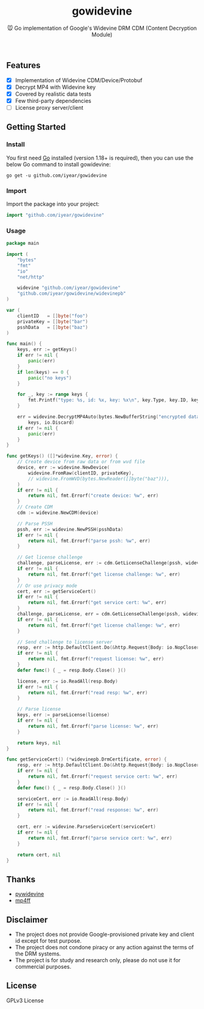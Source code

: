 <h1 align="center">gowidevine</h1>

<p align="center">
🐭 Go implementation of Google's Widevine DRM CDM (Content Decryption Module)
</p>

<p align="center">
<img src="https://img.shields.io/github/go-mod/go-version/iyear/gowidevine?style=flat-square" alt="">
<img src="https://img.shields.io/github/license/iyear/gowidevine?style=flat-square" alt="">
<img src="https://img.shields.io/github/actions/workflow/status/iyear/gowidevine/ci.yml?branch=master&amp;style=flat-square" alt="">
<img src="https://img.shields.io/github/v/release/iyear/gowidevine?color=red&amp;style=flat-square" alt="">
</p>

## Features

- [x] Implementation of Widevine CDM/Device/Protobuf
- [x] Decrypt MP4 with Widevine key
- [x] Covered by realistic data tests
- [x] Few third-party dependencies
- [ ] License proxy server/client

## Getting Started

### Install

You first need [Go](https://go.dev/) installed (version 1.18+ is required), then you can use the below Go command to
install gowidevine:

```shell
go get -u github.com/iyear/gowidevine
```

### Import

Import the package into your project:

```go
import "github.com/iyear/gowidevine"
```

### Usage

```go
package main

import (
    "bytes"
    "fmt"
    "io"
    "net/http"

    widevine "github.com/iyear/gowidevine"
    "github.com/iyear/gowidevine/widevinepb"
)

var (
    clientID   = []byte("foo")
    privateKey = []byte("bar")
    psshData   = []byte("baz")
)

func main() {
    keys, err := getKeys()
    if err != nil {
        panic(err)
    }
    if len(keys) == 0 {
        panic("no keys")
    }

    for _, key := range keys {
        fmt.Printf("type: %s, id: %x, key: %x\n", key.Type, key.ID, key.Key)
    }

    err = widevine.DecryptMP4Auto(bytes.NewBufferString("encrypted data"),
        keys, io.Discard)
    if err != nil {
        panic(err)
    }
}

func getKeys() ([]*widevine.Key, error) {
    // Create device from raw data or from wvd file
    device, err := widevine.NewDevice(
        widevine.FromRaw(clientID, privateKey),
        // widevine.FromWVD(bytes.NewReader([]byte("baz"))),
    )
    if err != nil {
        return nil, fmt.Errorf("create device: %w", err)
    }
    // Create CDM
    cdm := widevine.NewCDM(device)

    // Parse PSSH
    pssh, err := widevine.NewPSSH(psshData)
    if err != nil {
        return nil, fmt.Errorf("parse pssh: %w", err)
    }

    // Get license challenge
    challenge, parseLicense, err := cdm.GetLicenseChallenge(pssh, widevinepb.LicenseType_AUTOMATIC, false)
    if err != nil {
        return nil, fmt.Errorf("get license challenge: %w", err)
    }
    // Or use privacy mode
    cert, err := getServiceCert()
    if err != nil {
        return nil, fmt.Errorf("get service cert: %w", err)
    }
    challenge, parseLicense, err = cdm.GetLicenseChallenge(pssh, widevinepb.LicenseType_AUTOMATIC, true, cert)
    if err != nil {
        return nil, fmt.Errorf("get license challenge: %w", err)
    }

    // Send challenge to license server
    resp, err := http.DefaultClient.Do(&http.Request{Body: io.NopCloser(bytes.NewReader(challenge))})
    if err != nil {
        return nil, fmt.Errorf("request license: %w", err)
    }
    defer func() { _ = resp.Body.Close() }()

    license, err := io.ReadAll(resp.Body)
    if err != nil {
        return nil, fmt.Errorf("read resp: %w", err)
    }

    // Parse license
    keys, err := parseLicense(license)
    if err != nil {
        return nil, fmt.Errorf("parse license: %w", err)
    }

    return keys, nil
}

func getServiceCert() (*widevinepb.DrmCertificate, error) {
    resp, err := http.DefaultClient.Do(&http.Request{Body: io.NopCloser(bytes.NewReader(widevine.ServiceCertificateRequest))})
    if err != nil {
        return nil, fmt.Errorf("request service cert: %w", err)
    }
    defer func() { _ = resp.Body.Close() }()

    serviceCert, err := io.ReadAll(resp.Body)
    if err != nil {
        return nil, fmt.Errorf("read response: %w", err)
    }

    cert, err := widevine.ParseServiceCert(serviceCert)
    if err != nil {
        return nil, fmt.Errorf("parse service cert: %w", err)
    }

    return cert, nil
}
```

## Thanks

- [pywidevine](https://github.com/rlaphoenix/pywidevine)
- [mp4ff](https://github.com/Eyevinn/mp4ff/)

## Disclaimer

- The project does not provide Google-provisioned private key and client id except for test purpose.
- The project does not condone piracy or any action against the terms of the DRM systems.
- The project is for study and research only, please do not use it for commercial purposes.

## License

GPLv3 License
